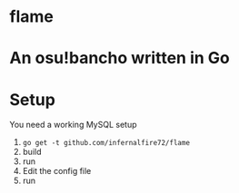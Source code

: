# flame

# An osu!bancho written in Go

# Setup
  You need a working MySQL setup

  1. `go get -t github.com/infernalfire72/flame`
  2. build
  3. run
  4. Edit the config file
  5. run
